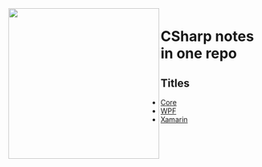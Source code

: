 <img src="https://user-images.githubusercontent.com/68808212/202441071-0fea46c6-0db9-49c3-93fc-82cd898e5aad.png" width="300" height="300" align="left">  

# CSharp notes in one repo
## Titles
* [Core](https://github.com/REFUPANKER/ChsharpMiniNotes/tree/C%23/Core/WebScrape)
* [WPF](https://github.com/REFUPANKER/ChsharpMiniNotes/tree/C%23/WPF)
* [Xamarin](https://github.com/REFUPANKER/ChsharpMiniNotes/tree/C%23/Xamarin)
